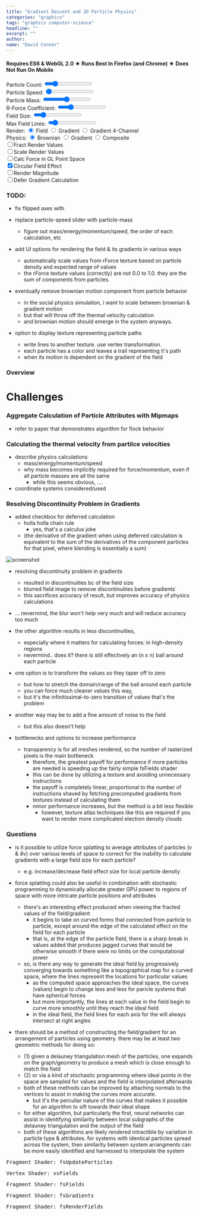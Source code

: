 ```yaml
---
title: "Gradient Descent and 2D Particle Physics"
categories: "graphics"
tags: "graphics computer-science"
headline: ""
excerpt: ""
author:
name: "David Conner"
---
```


####  Requires ES6 & WebGL 2.0 &#x2605; Runs Best In Firefox (and Chrome) &#x2605; Does Not Run On Mobile

<div class="row">
  <div class="col-sm-4">
    <label for="particle-count">Particle Count:</label>
    <input id="particle-count" type="range" min="128" max="5120" step="16" value="1024"/>
  </div>
  <div class="col-sm-4">
    <label for="particle-speed">Particle Speed:</label>
    <input id="particle-speed" type="range" min="0.0125" max="10.0" step="0.0125" value="0.05"/>
  </div>
  <div class="col-sm-4">
    <label for="particle-speed">Particle Mass:</label>
    <input id="particle-mass" type="range" min="0.00625" max="2.0" step="0.00625" value="1.0"/>
  </div>
</div>
<div class="row">
  <div class="col-sm-4">
    <label for="r-coefficient">R-Force Coefficient:</label>
    <input id="r-coefficient" type="range" min="0.0625" max="4.0" step="0.0625" value="1.0"/>
  </div>
  <div class="col-sm-4">
    <label for="field-size">Field Size:</label>
    <input id="field-size" type="range" min="1.0" max="300.0" step="1.0" value="50.0"/>
  </div>
  <div class="col-sm-4">
    <label for="max-field-lines">Max Field Lines:</label>
    <input id="max-field-lines" type="range" min="0.0" max="10.0" step="1.0" value="1.0"/>
  </div>
</div>

<div class="row">
  <div class="col-sm-6">
    <label>Render: </label>
    <input type="radio" name="render-texture" value="0" checked/>&nbsp;Field
    <input type="radio" name="render-texture" value="1"/>&nbsp;Gradient
    <input type="radio" name="render-texture" value="2"/>&nbsp;Gradient 4-Channel
  </div>
  <div class="col-sm-6">
    <label>Physics: </label>
    <input type="radio" name="physics-method" value="0" checked/>&nbsp;Brownian
    <input type="radio" name="physics-method" value="1"/>&nbsp;Gradient
    <input type="radio" name="physics-method" value="2"/>&nbsp;Composite
  </div>
</div>

<div class="row">
  <div class="col-sm-6">
    <label class="checkbox-inline">
      <input id="fract-render-values" type="checkbox"/>Fract Render Values
    </label>
  </div>
</div>

<div class="row">
  <div class="col-sm-6">
    <label class="checkbox-inline">
      <input id="scale-render-values" type="checkbox"/>Scale Render Values
    </label>
  </div>
</div>

<div class="row">
  <div class="col-sm-6">
    <label class="checkbox-inline">
      <input id="calc-force-in-glpoint-space" type="checkbox"/>Calc Force in GL Point Space
    </label>
  </div>
</div>

<div class="row">
  <div class="col-sm-6">
    <label class="checkbox-inline">
      <input id="circular-field-effect" type="checkbox" checked/>Circular Field Effect
    </label>
  </div>
</div>

<div class="row">
  <div class="col-sm-6">
    <label class="checkbox-inline">
      <input id="render-magnitude" type="checkbox"/>Render Magnitude
    </label>
  </div>
</div>

<div class="row">
  <div class="col-sm-6">
    <label class="checkbox-inline">
      <input id="defer-gradient-calc" type="checkbox"/>Defer Gradient Calculation
    </label>
  </div>
</div>

### TODO:

- fix flipped axes with

- replace particle-speed slider with particle-mass
  - figure out mass/energy/momentum/speed, the order of each calculation, etc

- add UI options for rendering the field & its gradients in various ways
  - automatically scale values from rForce texture based on particle density and expected range of values
  - the rForce texture values (correctly) are not 0.0 to 1.0. they are the sum of components from particles.

- eventually remove brownian motion component from particle behavior
  - in the social physics simulation, i want to scale between brownian & gradient motion
  - but that will throw off the thermal velocity calculation
  - and brownian motion should emerge in the system anyways.

- option to display texture representing particle paths
  - write lines to another texture. use vertex transformation.
  - each particle has a color and leaves a trail representing it's path
  - when its motion is dependent on the gradient of the field

### Overview

# Challenges

### Aggregate Calculation of Particle Attributes with Mipmaps
  - refer to paper that demonstrates algorithm for flock behavior

### Calculating the thermal velocity from partilce velocities

- describe physics calculations
  - mass/energy/momentum/speed
  - why mass becomes implicitly required for force/momentum, even if all particle masses are all the same
    - while this seems obvious, ....
- coordinate systems considered/used

### Resolving Discontinuity Problem in Gradients

- added checkbox for deferred calculation
  - holla holla chain rule
    - yes, that's a calculus joke
  - (the derivative of the gradient when using deferred calculation is equivalent to
    the sum of the derivatives of the component particles for that pixel, where blending
    is essentially a sum)

![screenshot]()

- resolving discontinuity problem in gradients
  - resulted in discontinuities bc of the field size
  - blurred field image to remove discontinuities before gradients`
  - this sacrifices accuracy of result, but improves accuracy of physics calculations
- ... nevermind, the blur won't help very much and will reduce accuracy too much
- the other algorithm results in less discontinuities,
  - especially where it matters for calculating forces: in high-density regions
  - nevermind.. does it? there is still effectively an (n x n) ball around each particle
- one option is to transform the values so they taper off to zero
  - but how to stretch the domain/range of the ball around each particle
  - you can force much cleaner values this way,
  - but it's the infinitissimal-to-zero transition of values that's the problem
- another way may be to add a fine amount of noise to the field
  - but this also doesn't help

- bottlenecks and options to increase performance
  - transparency is for all meshes rendered, so the number of rasterized pixels is the main bottleneck
    - therefore, the greatest payoff for performance if more particles are needed is speeding up the
      fairly simple fsFields shader
    - this can be done by utilizing a texture and avoiding unnecessary instructions
    - the payoff is completely linear, proportional to the number of instructions shaved by fetching
      precomputed gradients from textures instead of calculating them
    - minor performance increases, but the method is a bit less flexible
      - however, texture atlas techniques like this are required if you want to render more
        complicated electron density clouds

### Questions

- is it possible to utilize force splatting to average attributes of particles (v & ∂v)
  over various levels of space to correct for the inability to calculate gradients with a large
  field size for each particle?
  - e.g. increase/decrease field effect size for local particle density
- force splatting could also be useful in combination with stochastic programming to dynamically
  allocate greater GPU power to regions of space with more intricate particle positions
  and attributes
  - there's an interesting effect produced when viewing the fracted values of the
    field/gradient
    - it begins to take on curved forms that connected from particle to particle, except
      around the edge of the calculated effect on the field for each particle
    - that is, at the edge of the particle field, there is a sharp break in values added
      that produces jagged curves that would be otherwise smooth if there were no
      limits on the computational power
  - so, is there any way to generate the ideal field by progressively converging towards something
    like a topographical map for a curved space, where the lines represent the locations for
    particular values
    - as the computed space approaches the ideal space, the curves (values) begin to change less
      and less for paricle systems that have spherical forces
    - but more importantly, the lines at each value in the field begin to curve more smoothly until
      they reach the ideal field
    - in the ideal field, the field lines for each axis for the will always intersect at right angles

- there should be a method of constructing the field/gradient for an arrangement of particles
  using geometry. there may be at least two geometric methods for doing so:
  - (1) given a delauney triangulation mesh of the particles, one expands on the graph/geometry to
    produce a mesh which is close enough to match the field
  - (2) or via a kind of stochastic programming where ideal points in the space are sampled for
    values and the field is interpolated afterwards
  - both of these methods can be improved by attaching normals to the vertices to assist in making
    the curves more accurate.
    - but it's the perculiar nature of the curves that makes it possible for an algorithm to sift
      towards their ideal shape
  - for either algorithm, but particularly the first, neural networks can assist in identifying
    similarity between local subgraphs of the delauney triangulation and the output of the field
  - both of these algorithms are likely rendered intractible by variation in particle type &
    attributes. for systems with identical particles spread across the system, then similarity
    between system arrangments can be more easily identified and harnessed to interpolate the
    system


<pre class="highlight">Fragment Shader: fsUpdateParticles<code id="codeFsUpdateParticles"></code></pre>
<pre class="highlight">Vertex Shader: vsFields<code id="codeVsFields"></code></pre>
<pre class="highlight">Fragment Shader: fsFields<code id="codeFsFields"></code></pre>
<pre class="highlight">Fragment Shader: fsGradients<code id="codeFsGradients"></code></pre>
<pre class="highlight">Fragment Shader: fsRenderFields<code id="codeFsRenderFields"></code></pre>

<script type="x-shader/x-vertex" id="vsPass">
layout(location = 0) in vec3 a_position;
layout(location = 1) in vec2 a_texcoord;

out vec2 v_st;
out vec3 v_position;

void main() {
  v_st = a_texcoord;
  v_position = a_position;
  gl_Position = vec4(a_position, 1.0);
}
</script>

<script type="x-shader/x-fragment" id="fsUpdateParticles">
uniform vec2 u_resolution;
uniform ivec4 u_randomSeed;
uniform float u_particleSpeed;
uniform vec4 u_deltaTime;

uniform isampler2D s_particleRandoms;
uniform sampler2D s_particles;
//uniform sampler2D s_repelFieldGradient

in vec2 v_st;
in vec3 v_position;

layout(location = 0) out ivec4 random;
layout(location = 1) out vec4 particle;

// TODO: temperature: update another texture with particle velocities
// layout(location = 2) out vec4 particleVelocities

const float maxInt = 2147483647.0;

void main() {
  vec2 uv = gl_FragCoord.xy / u_resolution.xy;

  // =======================================
  // Update Randoms
  // =======================================

  ivec4 randomTexel = texture(s_particleRandoms, uv);

  vec2 texelCoords[4];
  texelCoords[0] = mod(gl_FragCoord.xy + vec2( 0.0, -2.0), u_resolution.xy) / u_resolution.xy;
  texelCoords[1] = mod(gl_FragCoord.xy + vec2( 1.0,  0.0), u_resolution.xy) / u_resolution.xy;
  texelCoords[2] = mod(gl_FragCoord.xy + vec2( 0.0,  1.0), u_resolution.xy) / u_resolution.xy;
  texelCoords[3] = mod(gl_FragCoord.xy + vec2(-1.0,  1.0), u_resolution.xy) / u_resolution.xy;

  ivec4 texels[4];
  texels[0] = texture(s_particleRandoms, texelCoords[0]);
  texels[1] = texture(s_particleRandoms, texelCoords[1]);
  texels[2] = texture(s_particleRandoms, texelCoords[2]);
  texels[3] = texture(s_particleRandoms, texelCoords[3]);

  ivec4 newRandom = u_randomSeed ^ randomTexel ^ texels[0] ^ texels[1] ^ texels[2] ^ texels[3];
  random = newRandom;

  // =======================================
  // Calculate Brownian Component
  // =======================================

  vec4 newRandomFloat = fract(vec4(newRandom) / maxInt + 0.5) - 0.5 ;
  vec2 brownian = vec2(
    (u_particleSpeed * newRandomFloat.x * u_deltaTime.x / 1000.0),
    (u_particleSpeed * newRandomFloat.y * u_deltaTime.x / 1000.0));

  // =======================================
  // Calculate Gradient Component
  // =======================================



  // =======================================
  // Update Particles
  // =======================================

  particle = texture(s_particles, uv);
  particle.x = mod(particle.x + brownian.x + 1.0, 2.0) - 1.0;
  particle.y = mod(particle.y + brownian.y + 1.0, 2.0) - 1.0;
}
</script>

<script type="x-shader/x-vertex" id="vsFields">
uniform float u_fieldSize;
uniform float u_rCoefficient;
uniform sampler2D s_particles;

layout(location = 0) in int a_index;

flat out int v_particleId;
out float v_pointSize;
//out vec4 v_position; // not linkable to fsFields ?

const float maxInt = 2147483647.0;

void main()
{
  // textureSize must return ivec & texelFetch must accept ivec
  ivec2 texSize = textureSize(s_particles, 0);

  ivec2 texel = ivec2(a_index % texSize.x, a_index / texSize.x);
  vec4 particle = texelFetch(s_particles, texel, 0);

  v_particleId = a_index;
  v_pointSize = u_fieldSize;

  gl_Position = vec4(particle.x, particle.y, 0.0, 1.0);;
  gl_PointSize = v_pointSize;
}
</script>

<script type="x-shader/x-fragment" id="fsFields">
uniform vec2 u_resolution;
uniform float u_rCoefficient;
uniform sampler2D s_particleAttributes;
uniform bool u_deferGradientCalc;
uniform bool u_circularFieldEffect;
uniform bool u_forceCalcInGlPointSpace;

//in vec4 v_position; // not linkable to fsFields ?
in float v_pointSize;
flat in int v_particleId;

layout(location = 0) out vec4 repelForce;
layout(location = 1) out vec4 repelFieldGradient;

vec2 calculateRForce(vec2 point, vec2 center) {
  vec2 pointOffset = point.xy - center;
  float d = distance(point.xy, center);
  float rad = atan(pointOffset.y, pointOffset.x);
  return vec2(cos(rad), sin(rad)) / d;
}

void main()
{
  if (u_circularFieldEffect && distance(gl_PointCoord.xy, vec2(0.5,0.5)) > 0.5) { discard; }

  vec2 particleCenter = vec2(0.5, 0.5);
  vec2 fieldPoint = gl_PointCoord.xy;
  vec2 delta = vec2(1.0, 1.0);

  if (!u_forceCalcInGlPointSpace) {
     particleCenter *= v_pointSize;
     fieldPoint *= v_pointSize;
  } else {
    // incorrect but causes the shape of the field space to be emphasized
    delta /= v_pointSize;
  }
  vec2 rForce = u_rCoefficient * calculateRForce(fieldPoint, particleCenter);
  repelForce = vec4(rForce.xy, 0.0, 1.0);

  if (!u_deferGradientCalc) {
    vec2 fieldPoint2 = fieldPoint + delta;
    vec2 df = u_rCoefficient * calculateRForce(fieldPoint2.xy, particleCenter) - rForce;

    repelFieldGradient = vec4(
      df.x / delta.x,
      df.x / delta.y,
      df.y / delta.x,
      df.y / delta.y);
  }
}
</script>

<script type="x-shader/x-fragment" id="fsGradients">
uniform vec2 u_resolution;
uniform sampler2D s_repelField;
uniform sampler2D s_repelComp;
uniform bool u_forceCalcInGlPointSpace;

// R: (df1/dx)
// G: (df1/dy)
// B: (df2/dx)
// A: (df2/dy)
layout(location = 0) out vec4 repelFieldGradient;

void main() {
  vec2 uv = gl_FragCoord.xy / u_resolution.xy;
  vec2 delta = vec2(1.0, 1.0);

  vec2 uv2 = mod(gl_FragCoord.xy + delta, u_resolution.xy) / u_resolution.xy;
  vec4 df = texture(s_repelField, uv2) - texture(s_repelField, uv);

  // gradient of a vector field
  repelFieldGradient = vec4(
    df.x / delta.x,
    df.x / delta.y,
    df.y / delta.x,
    df.y / delta.y);
}
</script>

<script type="x-shader/x-fragment" id="fsRenderFields">
uniform vec2 u_resolution;
uniform float u_rCoefficient;
uniform bool u_fractRenderValues;
uniform bool u_renderMagnitude;
uniform bool u_scaleRenderValues;
uniform int u_renderTexture;
uniform float u_maxFieldLines;

uniform sampler2D s_repelField;
uniform sampler2D s_repelFieldGradient;

#define renderTextureField 0
#define renderTextureGradient 1
#define renderTexture4Channel 2

out vec4 color;

const float maxIntFloat = 2147483647.0;

void main() {
  vec2 uv = gl_FragCoord.xy / u_resolution.xy;

  vec4 rForce = texture(s_repelField, uv);
  vec4 rGradient = texture(s_repelFieldGradient, uv);

  switch (u_renderTexture) {
    case renderTextureField:
      if (u_renderMagnitude) {
        color = vec4(
          distance(vec2(0.0,0.0), rForce.xy),
          0.0,
          0.0,
          1.0);
      } else {
        color = vec4(
          rForce.x,
          rForce.y,
          0.0,
          1.0);
      }
      break;
    case renderTextureGradient:
      if (u_renderMagnitude) {
        color = vec4(
          4.0 * distance(rGradient.xz, vec2(0.0,0.0)),
          4.0 * distance(rGradient.yw, vec2(0.0,0.0)),
          0.0,
          1.0);
      } else {
        color = vec4(
          4.0 * rGradient.x,
          4.0 * rGradient.y,
          4.0 * rGradient.z,
          1.0);
      }
      break;
    case renderTexture4Channel:
      if (u_renderMagnitude) {
        color = vec4(
          4.0 * distance(rGradient.x, 0.0),
          4.0 * distance(rGradient.z, 0.0),
          4.0 * (distance(rGradient.y, 0.0) * distance(rGradient.w, 0.0)),
          1.0);
      } else {
        color = vec4(
          4.0 * rGradient.x * rGradient.z,
          4.0 * rGradient.z * rGradient.w,
          4.0 * (rGradient.y * rGradient.w),
          1.0);
      }
      break;
  }

  if (u_scaleRenderValues) {
      vec3 scaled = 1.0/(1.0 + exp(-color.xyz));
      color = 10.0 * vec4(scaled - 0.5, 1.0);
  }

  if (u_fractRenderValues) {
    if (u_maxFieldLines > 0.0) {
      if (color.x > u_maxFieldLines) {
        color.x = u_maxFieldLines;
      }
      if (color.y > u_maxFieldLines) {
        color.y = u_maxFieldLines;
      }
      if (color.z > u_maxFieldLines) {
        color.z = u_maxFieldLines;
      }
      if (color.x < -u_maxFieldLines) {
        color.x = -u_maxFieldLines;
      }
      if (color.y < -u_maxFieldLines) {
        color.y = -u_maxFieldLines;
      }
      if (color.z < -u_maxFieldLines) {
        color.z = -u_maxFieldLines;
      }
    }
    color = vec4(fract(color.xyz), 1.0);
  }
}
</script>

<script type="text/javascript" src="/js/3d/2017-05-17-gradient-descent-and-2d-particle-physics-es6.js"></script>

<script type="text/javascript">
  function pasteShaderToCodeBlock(shaderId, codeBlockId) {
    var shaderCode = document.getElementById(shaderId).textContent;
    var codeBlock = document.getElementById(codeBlockId);
    codeBlock.innerHTML = shaderCode;
    hljs.highlightBlock(codeBlock);
  }

  pasteShaderToCodeBlock('fsUpdateParticles', 'codeFsUpdateParticles');
  pasteShaderToCodeBlock('vsFields', 'codeVsFields');
  pasteShaderToCodeBlock('fsFields', 'codeFsFields');
  pasteShaderToCodeBlock('fsGradients', 'codeFsGradients');
  pasteShaderToCodeBlock('fsRenderFields', 'codeFsRenderFields');
</script>
